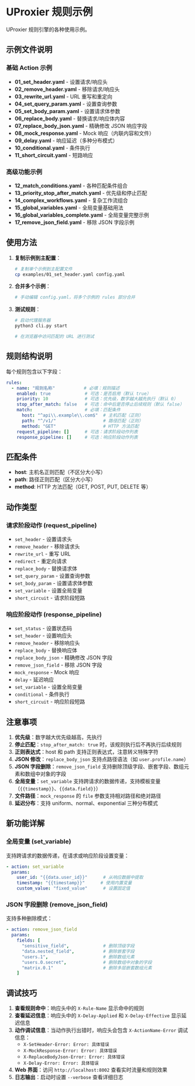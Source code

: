 # UProxier 规则示例

UProxier 规则引擎的各种使用示例。

## 示例文件说明

### 基础 Action 示例

- **01_set_header.yaml** - 设置请求/响应头
- **02_remove_header.yaml** - 移除请求/响应头
- **03_rewrite_url.yaml** - URL 重写和重定向
- **04_set_query_param.yaml** - 设置查询参数
- **05_set_body_param.yaml** - 设置请求体参数
- **06_replace_body.yaml** - 替换请求/响应体内容
- **07_replace_body_json.yaml** - 精确修改 JSON 响应字段
- **08_mock_response.yaml** - Mock 响应（内联内容和文件）
- **09_delay.yaml** - 响应延迟（多种分布模式）
- **10_conditional.yaml** - 条件执行
- **11_short_circuit.yaml** - 短路响应

### 高级功能示例

- **12_match_conditions.yaml** - 各种匹配条件组合
- **13_priority_stop_after_match.yaml** - 优先级和停止匹配
- **14_complex_workflows.yaml** - 复杂工作流组合
- **15_global_variables.yaml** - 全局变量基础用法
- **16_global_variables_complete.yaml** - 全局变量完整示例
- **17_remove_json_field.yaml** - 移除 JSON 字段示例

## 使用方法

1. **复制示例到主配置**：
   ```bash
   # 复制单个示例到主配置文件
   cp examples/01_set_header.yaml config.yaml
   ```

2. **合并多个示例**：
   ```bash
   # 手动编辑 config.yaml，将多个示例的 rules 部分合并
   ```

3. **测试规则**：
   ```bash
   # 启动代理服务器
   python3 cli.py start
   
   # 在浏览器中访问匹配的 URL 进行测试
   ```

## 规则结构说明

每个规则包含以下字段：

```yaml
rules:
  - name: "规则名称"           # 必填：规则描述
    enabled: true             # 可选：是否启用（默认 true）
    priority: 10              # 可选：优先级，数字越大越先执行（默认 0）
    stop_after_match: false   # 可选：命中后是否停止后续规则（默认 false）
    match:                    # 必填：匹配条件
      host: "^api\\.example\\.com$"  # 主机匹配（正则）
      path: "^/v1/"                  # 路径匹配（正则）
      method: "GET"                  # HTTP 方法匹配
    request_pipeline: []      # 可选：请求阶段动作列表
    response_pipeline: []     # 可选：响应阶段动作列表
```

## 匹配条件

- **host**: 主机名正则匹配（不区分大小写）
- **path**: 路径正则匹配（区分大小写）
- **method**: HTTP 方法匹配（GET, POST, PUT, DELETE 等）

## 动作类型

### 请求阶段动作 (request_pipeline)

- `set_header` - 设置请求头
- `remove_header` - 移除请求头
- `rewrite_url` - 重写 URL
- `redirect` - 重定向请求
- `replace_body` - 替换请求体
- `set_query_param` - 设置查询参数
- `set_body_param` - 设置请求体参数
- `set_variable` - 设置全局变量
- `short_circuit` - 请求阶段短路

### 响应阶段动作 (response_pipeline)

- `set_status` - 设置状态码
- `set_header` - 设置响应头
- `remove_header` - 移除响应头
- `replace_body` - 替换响应体
- `replace_body_json` - 精确修改 JSON 字段
- `remove_json_field` - 移除 JSON 字段
- `mock_response` - Mock 响应
- `delay` - 延迟响应
- `set_variable` - 设置全局变量
- `conditional` - 条件执行
- `short_circuit` - 响应阶段短路

## 注意事项

1. **优先级**：数字越大优先级越高，先执行
2. **停止匹配**：`stop_after_match: true` 时，该规则执行后不再执行后续规则
3. **正则表达式**：host 和 path 支持正则表达式，注意转义特殊字符
4. **JSON 修改**：`replace_body_json` 支持点路径语法（如 `user.profile.name`）
5. **JSON 字段删除**：`remove_json_field` 支持删除顶级字段、嵌套字段、数组元素和数组中对象的字段
6. **全局变量**：`set_variable` 支持跨请求的数据传递，支持模板变量（`{{timestamp}}`、`{{data.field}}`）
7. **文件路径**：`mock_response` 的 `file` 参数支持相对路径和绝对路径
8. **延迟分布**：支持 uniform、normal、exponential 三种分布模式

## 新功能详解

### 全局变量 (set_variable)

支持跨请求的数据传递，在请求或响应阶段设置变量：

```yaml
- action: set_variable
  params:
    user_id: "{{data.user_id}}"      # 从响应数据中提取
    timestamp: "{{timestamp}}"      # 使用内置变量
    custom_value: "fixed_value"      # 设置固定值
```

### JSON 字段删除 (remove_json_field)

支持多种删除模式：

```yaml
- action: remove_json_field
  params:
    fields: [
      "sensitive_field",             # 删除顶级字段
      "data.nested_field",           # 删除嵌套字段
      "users.1",                     # 删除数组元素
      "users.0.secret",              # 删除数组中对象的字段
      "matrix.0.1"                   # 删除多层嵌套数组元素
    ]
```

## 调试技巧

1. **查看规则命中**：响应头中的 `X-Rule-Name` 显示命中的规则
2. **查看延迟信息**：响应头中的 `X-Delay-Applied` 和 `X-Delay-Effective` 显示延迟信息
3. **动作调试信息**：当动作执行出错时，响应头会包含 `X-ActionName-Error` 调试信息：
   - `X-SetHeader-Error: Error: 具体错误`
   - `X-MockResponse-Error: Error: 具体错误`
   - `X-ReplaceBodyJson-Error: Error: 具体错误`
   - `X-Delay-Error: Error: 具体错误`
4. **Web 界面**：访问 `http://localhost:8002` 查看实时流量和规则效果
5. **日志输出**：启动时设置 `--verbose` 查看详细日志
